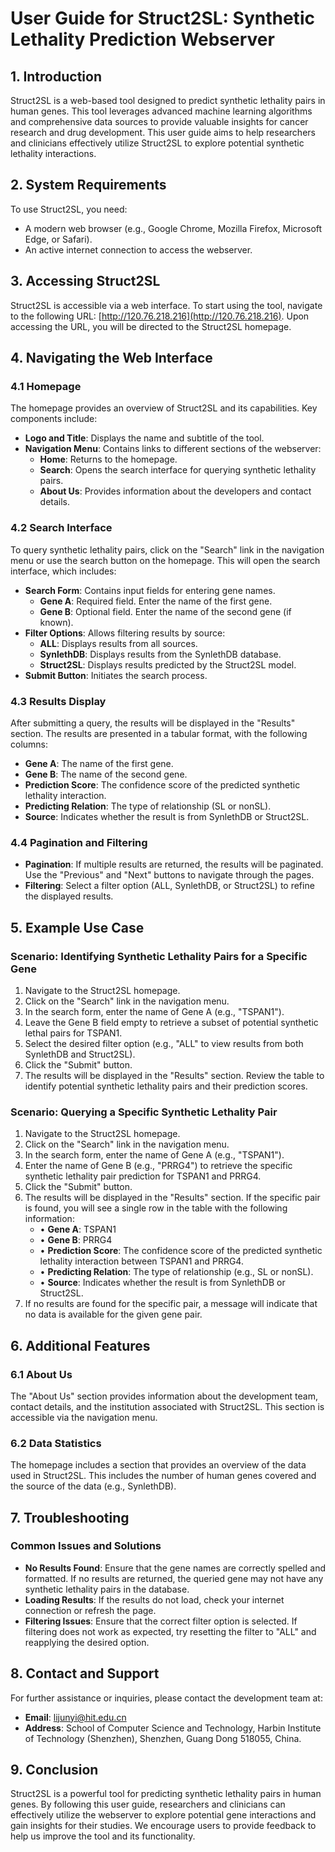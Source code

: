 # User Guide for Struct2SL: Synthetic Lethality Prediction Webserver

## 1. Introduction
Struct2SL is a web-based tool designed to predict synthetic lethality pairs in human genes. This tool leverages advanced machine learning algorithms and comprehensive data sources to provide valuable insights for cancer research and drug development. This user guide aims to help researchers and clinicians effectively utilize Struct2SL to explore potential synthetic lethality interactions.

## 2. System Requirements
To use Struct2SL, you need:
- A modern web browser (e.g., Google Chrome, Mozilla Firefox, Microsoft Edge, or Safari).
- An active internet connection to access the webserver.

## 3. Accessing Struct2SL
Struct2SL is accessible via a web interface. To start using the tool, navigate to the following URL:
[http://120.76.218.216](http://120.76.218.216).
Upon accessing the URL, you will be directed to the Struct2SL homepage.

## 4. Navigating the Web Interface

### 4.1 Homepage
The homepage provides an overview of Struct2SL and its capabilities. Key components include:
- **Logo and Title**: Displays the name and subtitle of the tool.
- **Navigation Menu**: Contains links to different sections of the webserver:
  - **Home**: Returns to the homepage.
  - **Search**: Opens the search interface for querying synthetic lethality pairs.
  - **About Us**: Provides information about the developers and contact details.

### 4.2 Search Interface
To query synthetic lethality pairs, click on the "Search" link in the navigation menu or use the search button on the homepage. This will open the search interface, which includes:
- **Search Form**: Contains input fields for entering gene names.
  - **Gene A**: Required field. Enter the name of the first gene.
  - **Gene B**: Optional field. Enter the name of the second gene (if known).
- **Filter Options**: Allows filtering results by source:
  - **ALL**: Displays results from all sources.
  - **SynlethDB**: Displays results from the SynlethDB database.
  - **Struct2SL**: Displays results predicted by the Struct2SL model.
- **Submit Button**: Initiates the search process.

### 4.3 Results Display
After submitting a query, the results will be displayed in the "Results" section. The results are presented in a tabular format, with the following columns:
- **Gene A**: The name of the first gene.
- **Gene B**: The name of the second gene.
- **Prediction Score**: The confidence score of the predicted synthetic lethality interaction.
- **Predicting Relation**: The type of relationship (SL or nonSL).
- **Source**: Indicates whether the result is from SynlethDB or Struct2SL.

### 4.4 Pagination and Filtering
- **Pagination**: If multiple results are returned, the results will be paginated. Use the "Previous" and "Next" buttons to navigate through the pages.
- **Filtering**: Select a filter option (ALL, SynlethDB, or Struct2SL) to refine the displayed results.

## 5. Example Use Case
### Scenario: Identifying Synthetic Lethality Pairs for a Specific Gene
1. Navigate to the Struct2SL homepage.
2. Click on the "Search" link in the navigation menu.
3. In the search form, enter the name of Gene A (e.g., "TSPAN1").
4. Leave the Gene B field empty to retrieve a subset of potential synthetic lethal pairs for TSPAN1.
5. Select the desired filter option (e.g., "ALL" to view results from both SynlethDB and Struct2SL).
6. Click the "Submit" button.
7. The results will be displayed in the "Results" section. Review the table to identify potential synthetic lethality pairs and their prediction scores.
### Scenario: Querying a Specific Synthetic Lethality Pair
1. Navigate to the Struct2SL homepage.
2. Click on the "Search" link in the navigation menu.
3. In the search form, enter the name of Gene A (e.g., "TSPAN1").
4. Enter the name of Gene B (e.g., "PRRG4") to retrieve the specific synthetic lethality pair prediction for TSPAN1 and PRRG4.
5. Click the "Submit" button.
6. The results will be displayed in the "Results" section. If the specific pair is found, you will see a single row in the table with the following information:
   - &#x2022; **Gene A**: TSPAN1
   - &#x2022; **Gene B**: PRRG4
   - &#x2022; **Prediction Score**: The confidence score of the predicted synthetic lethality interaction between TSPAN1 and PRRG4.
   - &#x2022; **Predicting Relation**: The type of relationship (e.g., SL or nonSL).
   - &#x2022; **Source**: Indicates whether the result is from SynlethDB or Struct2SL.
7. If no results are found for the specific pair, a message will indicate that no data is available for the given gene pair.

## 6. Additional Features
### 6.1 About Us
The "About Us" section provides information about the development team, contact details, and the institution associated with Struct2SL. This section is accessible via the navigation menu.

### 6.2 Data Statistics
The homepage includes a section that provides an overview of the data used in Struct2SL. This includes the number of human genes covered and the source of the data (e.g., SynlethDB).

## 7. Troubleshooting
### Common Issues and Solutions
- **No Results Found**: Ensure that the gene names are correctly spelled and formatted. If no results are returned, the queried gene may not have any synthetic lethality pairs in the database.
- **Loading Results**: If the results do not load, check your internet connection or refresh the page.
- **Filtering Issues**: Ensure that the correct filter option is selected. If filtering does not work as expected, try resetting the filter to "ALL" and reapplying the desired option.

## 8. Contact and Support
For further assistance or inquiries, please contact the development team at:
- **Email**: lijunyi@hit.edu.cn
- **Address**: School of Computer Science and Technology, Harbin Institute of Technology (Shenzhen), Shenzhen, Guang Dong 518055, China.

## 9. Conclusion
Struct2SL is a powerful tool for predicting synthetic lethality pairs in human genes. By following this user guide, researchers and clinicians can effectively utilize the webserver to explore potential gene interactions and gain insights for their studies. We encourage users to provide feedback to help us improve the tool and its functionality.

